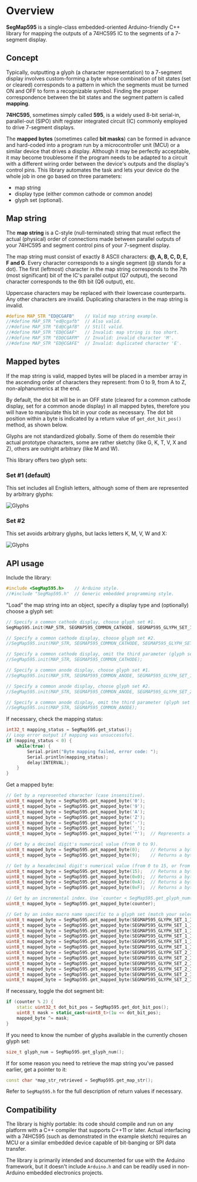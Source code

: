 # Overview

**SegMap595** is a single-class embedded-oriented Arduino-friendly C++ library
for mapping the outputs of a 74HC595 IC to the segments of a 7-segment display.

## Concept

Typically, outputting a glyph (a character representation) to a 7-segment display involves custom-forming a byte
whose combination of bit states (set or cleared) corresponds to a pattern in which the segments must be turned
ON and OFF to form a recognizable symbol. Finding the proper correspondence between the bit states and the segment
pattern is called **mapping**.

**74HC595**, sometimes simply called **595**, is a widely used 8-bit serial-in, parallel-out (SIPO) shift register
integrated circuit (IC) commonly employed to drive 7-segment displays.

The **mapped bytes** (sometimes called **bit masks**) can be formed in advance and hard-coded into a program
run by a microcontroller unit (MCU) or a similar device that drives a display. Although it may be perfectly
acceptable, it may become troublesome if the program needs to be adapted to a circuit with a different wiring
order between the device's outputs and the display's control pins. This library automates the task and lets
your device do the whole job in one go based on three parameters:
* map string
* display type (either common cathode or common anode)
* glyph set (optional).

## Map string

The **map string** is a C-style (null-terminated) string that must reflect the actual (physical) order
of connections made between parallel outputs of your 74HC595 and segment control pins of your 7-segment display.

The map string must consist of exactly 8 ASCII characters: **@, A, B, C, D, E, F and G**. Every character
corresponds to a single segment (@ stands for a dot). The first (leftmost) character in the map string
corresponds to the 7th (most significant) bit of the IC's parallel output (Q7 output), the second
character corresponds to the 6th bit (Q6 output), etc.

Uppercase characters may be replaced with their lowercase counterparts. Any other characters are invalid.
Duplicating characters in the map string is invalid.

```cpp
#define MAP_STR "ED@CGAFB"    // Valid map string example.
//#define MAP_STR "ed@cgafb"  // Also valid.
//#define MAP_STR "Ed@CgAfB"  // Still valid.
//#define MAP_STR "ED@CGAF"   // Invalid: map string is too short.
//#define MAP_STR "ED@CGAFM"  // Invalid: invalid character 'M'.
//#define MAP_STR "ED@CGAFE"  // Invalid: duplicated character 'E'.
```

## Mapped bytes

If the map string is valid, mapped bytes will be placed in a member array in the ascending order of characters
they represent: from 0 to 9, from A to Z, non-alphanumerics at the end.

By default, the dot bit will be in an OFF state (cleared for a common cathode display, set for a common anode display)
in all mapped bytes, therefore you will have to manipulate this bit in your code as necessary. The dot bit position
within a byte is indicated by a return value of `get_dot_bit_pos()` method, as shown below.

Glyphs are not standardized globally. Some of them do resemble their actual prototype characters,
some are rather sketchy (like G, K, T, V, X and Z), others are outright arbitrary (like M and W).

This library offers two glyph sets:

### Set #1 (default)

This set includes all English letters, although some of them are represented by arbitrary glyphs:

![Glyphs](assets/glyph_set_1.jpg)

### Set #2

This set avoids arbitrary glyphs, but lacks letters K, M, V, W and X:

![Glyphs](assets/glyph_set_2.jpg)

## API usage

Include the library:
```cpp
#include <SegMap595.h>    // Arduino style.
//#include "SegMap595.h"  // Generic embedded programming style.
```

"Load" the map string into an object, specify a display type and (optionally) choose a glyph set:
```cpp
// Specify a common cathode display, choose glyph set #1.
SegMap595.init(MAP_STR, SEGMAP595_COMMON_CATHODE, SEGMAP595_GLYPH_SET_1);

// Specify a common cathode display, choose glyph set #2.
//SegMap595.init(MAP_STR, SEGMAP595_COMMON_CATHODE, SEGMAP595_GLYPH_SET_2);

// Specify a common cathode display, omit the third parameter (glyph set #1 will be used by default).
//SegMap595.init(MAP_STR, SEGMAP595_COMMON_CATHODE);

// Specify a common anode display, choose glyph set #1.
//SegMap595.init(MAP_STR, SEGMAP595_COMMON_ANODE, SEGMAP595_GLYPH_SET_1);

// Specify a common anode display, choose glyph set #2.
//SegMap595.init(MAP_STR, SEGMAP595_COMMON_ANODE, SEGMAP595_GLYPH_SET_2);

// Specify a common anode display, omit the third parameter (glyph set #1 will be used by default).
//SegMap595.init(MAP_STR, SEGMAP595_COMMON_ANODE);
```

If necessary, check the mapping status:
```cpp
int32_t mapping_status = SegMap595.get_status();
// Loop error output if mapping was unsuccessful.
if (mapping_status < 0) {
    while(true) {
        Serial.print("Byte mapping failed, error code: ");
        Serial.println(mapping_status);
        delay(INTERVAL);
    }
}
```

Get a mapped byte:
```cpp
// Get by a represented character (case insensitive).
uint8_t mapped_byte = SegMap595.get_mapped_byte('0');
uint8_t mapped_byte = SegMap595.get_mapped_byte('9');
uint8_t mapped_byte = SegMap595.get_mapped_byte('A');
uint8_t mapped_byte = SegMap595.get_mapped_byte('Z');
uint8_t mapped_byte = SegMap595.get_mapped_byte('-');
uint8_t mapped_byte = SegMap595.get_mapped_byte('_');
uint8_t mapped_byte = SegMap595.get_mapped_byte('*');  // Represents a degree symbol because it's not present in ASCII.

// Get by a decimal digit's numerical value (from 0 to 9).
uint8_t mapped_byte = SegMap595.get_mapped_byte(0);    // Returns a byte for '0' character.
uint8_t mapped_byte = SegMap595.get_mapped_byte(9);    // Returns a byte for '9' character.

// Get by a hexadecimal digit's numerical value (from 0 to 15, or from 0x0 to 0xF).
uint8_t mapped_byte = SegMap595.get_mapped_byte(15);   // Returns a byte for 'F' character.
uint8_t mapped_byte = SegMap595.get_mapped_byte(0x0);  // Returns a byte for '0' character.
uint8_t mapped_byte = SegMap595.get_mapped_byte(0xA);  // Returns a byte for 'A' character.
uint8_t mapped_byte = SegMap595.get_mapped_byte(0xF);  // Returns a byte for 'F' character.

// Get by an incremental index. Use `counter < SegMap595.get_glyph_num()` as an appropriate boundary.
uint8_t mapped_byte = SegMap595.get_mapped_byte(counter);

// Get by an index macro name specific to a glyph set (match your selected set).
uint8_t mapped_byte = SegMap595.get_mapped_byte(SEGMAP595_GLYPH_SET_1_INDEX_0);
uint8_t mapped_byte = SegMap595.get_mapped_byte(SEGMAP595_GLYPH_SET_1_INDEX_9);
uint8_t mapped_byte = SegMap595.get_mapped_byte(SEGMAP595_GLYPH_SET_1_INDEX_A);
uint8_t mapped_byte = SegMap595.get_mapped_byte(SEGMAP595_GLYPH_SET_1_INDEX_Z);
uint8_t mapped_byte = SegMap595.get_mapped_byte(SEGMAP595_GLYPH_SET_1_INDEX_DASH);
uint8_t mapped_byte = SegMap595.get_mapped_byte(SEGMAP595_GLYPH_SET_1_INDEX_UNDERSCORE);
uint8_t mapped_byte = SegMap595.get_mapped_byte(SEGMAP595_GLYPH_SET_2_INDEX_0);
uint8_t mapped_byte = SegMap595.get_mapped_byte(SEGMAP595_GLYPH_SET_2_INDEX_9);
uint8_t mapped_byte = SegMap595.get_mapped_byte(SEGMAP595_GLYPH_SET_2_INDEX_A);
uint8_t mapped_byte = SegMap595.get_mapped_byte(SEGMAP595_GLYPH_SET_2_INDEX_Z);
uint8_t mapped_byte = SegMap595.get_mapped_byte(SEGMAP595_GLYPH_SET_2_INDEX_DASH);
uint8_t mapped_byte = SegMap595.get_mapped_byte(SEGMAP595_GLYPH_SET_2_INDEX_UNDERSCORE);
```

If necessary, toggle the dot segment bit:
```cpp
if (counter % 2) {
    static uint32_t dot_bit_pos = SegMap595.get_dot_bit_pos();
    uint8_t mask = static_cast<uint8_t>(1u << dot_bit_pos);
    mapped_byte ^= mask;
}
```

If you need to know the number of glyphs available in the currently chosen glyph set:
```cpp
size_t glyph_num = SegMap595.get_glyph_num();
```

If for some reason you need to retrieve the map string you've passed earlier, get a pointer to it:
```cpp
const char *map_str_retrieved = SegMap595.get_map_str();
```

Refer to `SegMap595.h` for the full description of return values if necessary.

## Compatibility

The library is highly portable: its code should compile and run on any platform with a C++ compiler
that supports C++11 or later. Actual interfacing with a 74HC595 (such as demonstrated in the example
sketch) requires an MCU or a similar embedded device capable of bit-banging or SPI data transfer.

The library is primarily intended and documented for use with the Arduino framework, but it doesn't
include `Arduino.h` and can be readily used in non-Arduino embedded electronics projects. 

